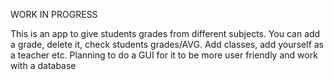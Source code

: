 WORK IN PROGRESS

This is an app to give students grades from different subjects.
You can add a grade, delete it, check students grades/AVG.
Add classes, add yourself as a teacher etc.
Planning to do a GUI for it to be more user friendly and work with a database